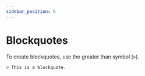 ```yaml
---
sidebar_position: 6
---
```


# Blockquotes
To create blockquotes, use the greater than symbol (`>`).

```
> This is a blockquote.
```
